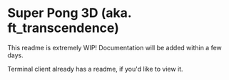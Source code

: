 # Super Pong 3D (aka. ft_transcendence)

This readme is extremely WIP!
Documentation will be added within a few days.

Terminal client already has a readme, if you'd like to view it.
